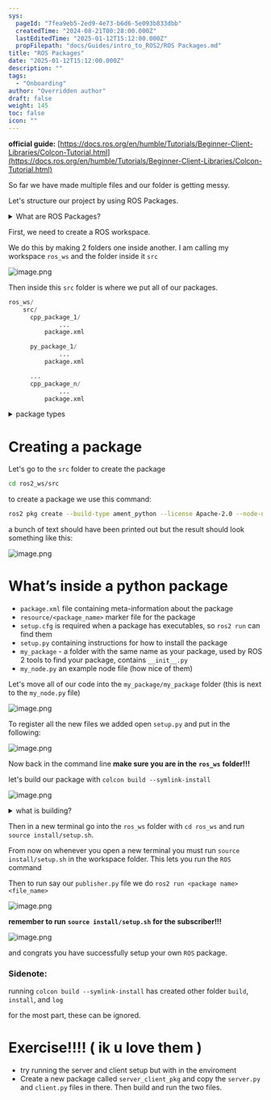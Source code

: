 ```yaml
---
sys:
  pageId: "7fea9eb5-2ed9-4e73-b6d6-5e093b833dbb"
  createdTime: "2024-08-21T00:28:00.000Z"
  lastEditedTime: "2025-01-12T15:12:00.000Z"
  propFilepath: "docs/Guides/intro_to_ROS2/ROS Packages.md"
title: "ROS Packages"
date: "2025-01-12T15:12:00.000Z"
description: ""
tags:
  - "Onboarding"
author: "Overridden author"
draft: false
weight: 145
toc: false
icon: ""
---
```


**official guide:** [https://docs.ros.org/en/humble/Tutorials/Beginner-Client-Libraries/Colcon-Tutorial.html](https://docs.ros.org/en/humble/Tutorials/Beginner-Client-Libraries/Colcon-Tutorial.html)

So far we have made multiple files and our folder is getting messy.

Let's structure our project by using ROS Packages.

<details>

<summary>What are ROS Packages?</summary>

ROS Packages are, as the name implies, packages of code that are highly sharable between ROS developers.

They consist of a folder, `package.xml` file, and source code

```python
      cpp_package_1/
		      ... imagine much code files here ..
          package.xml
```

</details>

First, we need to create a ROS workspace.

We do this by making 2 folders one inside another. I am calling my workspace `ros_ws` and the folder inside it `src`

![image.png](https://prod-files-secure.s3.us-west-2.amazonaws.com/d518164a-d88e-44d1-a4ee-3adb3bd8bce0/70706947-fd18-4537-a67b-e12946812d31/image.png?X-Amz-Algorithm=AWS4-HMAC-SHA256&X-Amz-Content-Sha256=UNSIGNED-PAYLOAD&X-Amz-Credential=ASIAZI2LB466WHDQV4E7%2F20250223%2Fus-west-2%2Fs3%2Faws4_request&X-Amz-Date=20250223T121216Z&X-Amz-Expires=3600&X-Amz-Security-Token=IQoJb3JpZ2luX2VjENr%2F%2F%2F%2F%2F%2F%2F%2F%2F%2FwEaCXVzLXdlc3QtMiJHMEUCIQDiqnlgvIMCNyoEK3Zw%2BGskTM6FgX%2FWiveX57bTiEm%2BSAIgBopkJ3nXV%2FhR%2FGMUyBVw4vgxaGgkLWsm32Iv67U%2Fs3wq%2FwMIExAAGgw2Mzc0MjMxODM4MDUiDJ9egOnFUVVSMA0vPCrcAyZV6YXMTnN9z2YhyCiS%2BTSjX1jOc8b3I57VB%2BbEmxthSGL2ZRTZcp5YWJ8FZKcox3GW83V2N72Vbb2NhKO%2FQq0uE1G96P9XdRjBE6P8I%2BCROBgAitcQ9BOs6IrS%2FrSk9r6VXhXsf3CBoWGcKnzx5M44VMMmAwtr0dZCk1dcYpuYPvnv1v7jL96fWgLbaAkDsfxr8yH3HJ0OhhCWUtqKqu5RDzkwskQn8A9KF2Lv28qVeB3hJc6L30rv%2BJqIEwoN1cGQE9Vl2sodM%2B%2FT5xqyX17tkUq9a2d56dEYl1EsomxhEXAWIah9ncFDUTIvOFTYvXdjyQYr0B6qxs1rFatVk3LKtB0zs%2Bc9Hqos8ve6Haf8gCzEzQTh3ube8ah2TrRcxte0Zsi%2B0Sw5EvWlTu5mjsDlX49GgajpI32NMe2LKb6SAkASG2t8jAhu6dB7xXTGdBY3bVSCjdEXe6Rg8m0yRN%2BIMI1w21uSyXYzTc6NW6YP4HShzDmvC%2FpWEi6kh1QwkCNSHmTSYQaYhvXSDa8AKESqYxaHZZBtI0wlDH8W0l4iN9zz7fdslmSARCsJBH3GQENYeXgUJ9YXumkIojbc3sj%2BAtOutsBzda13U0rkiH8SPZF6EKaBWSBX3Ln6MK%2Fm670GOqUBjRkge0bnQFYGdGE1v1Meh%2BFJs3Ty7rbPeAjUkPcxcCQ3xNUjmuq33WhCeqvaJIkMbzIqMZON2ZAI6pxpEaCXUTfvPxlpT7YkpYJgUR%2BjvNbtiltzrxbetAsVJdKQ7RVwhUuzT3Qqr1nG7vH49vW0fbRdlP%2B7vAr%2FG0IqBdqJL8Xx8KTSqmSc%2FLwYuw960PEwL63MUpL%2Bdkauk3Az2VF9jJ8z9iNr&X-Amz-Signature=bb3fa995c75c7ad37d4850d30c4dcab011ee2a4e23c0ef0a490ca618b2ffd4af&X-Amz-SignedHeaders=host&x-id=GetObject)

Then inside this `src` folder is where we put all of our packages.

```python
ros_ws/
    src/
      cpp_package_1/
		      ...
          package.xml

      py_package_1/
		      ...
          package.xml

      ...
      cpp_package_n/
		      ...
          package.xml

```

<details>

<summary>package types</summary>

packages can be either `C++` or python.

the intern file structure is different for each but for this guide we will stick to creating python packages

</details>

# Creating a package

Let's go to the `src` folder to create the package

```bash
cd ros2_ws/src
```

to create a package we use this command:

```bash
ros2 pkg create --build-type ament_python --license Apache-2.0 --node-name my_node my_package
```

a bunch of text should have been printed out but the result should look something like this:

![image.png](https://prod-files-secure.s3.us-west-2.amazonaws.com/d518164a-d88e-44d1-a4ee-3adb3bd8bce0/e6cf1e3f-8512-4a3e-b131-079f800bf3e8/image.png?X-Amz-Algorithm=AWS4-HMAC-SHA256&X-Amz-Content-Sha256=UNSIGNED-PAYLOAD&X-Amz-Credential=ASIAZI2LB466WHDQV4E7%2F20250223%2Fus-west-2%2Fs3%2Faws4_request&X-Amz-Date=20250223T121216Z&X-Amz-Expires=3600&X-Amz-Security-Token=IQoJb3JpZ2luX2VjENr%2F%2F%2F%2F%2F%2F%2F%2F%2F%2FwEaCXVzLXdlc3QtMiJHMEUCIQDiqnlgvIMCNyoEK3Zw%2BGskTM6FgX%2FWiveX57bTiEm%2BSAIgBopkJ3nXV%2FhR%2FGMUyBVw4vgxaGgkLWsm32Iv67U%2Fs3wq%2FwMIExAAGgw2Mzc0MjMxODM4MDUiDJ9egOnFUVVSMA0vPCrcAyZV6YXMTnN9z2YhyCiS%2BTSjX1jOc8b3I57VB%2BbEmxthSGL2ZRTZcp5YWJ8FZKcox3GW83V2N72Vbb2NhKO%2FQq0uE1G96P9XdRjBE6P8I%2BCROBgAitcQ9BOs6IrS%2FrSk9r6VXhXsf3CBoWGcKnzx5M44VMMmAwtr0dZCk1dcYpuYPvnv1v7jL96fWgLbaAkDsfxr8yH3HJ0OhhCWUtqKqu5RDzkwskQn8A9KF2Lv28qVeB3hJc6L30rv%2BJqIEwoN1cGQE9Vl2sodM%2B%2FT5xqyX17tkUq9a2d56dEYl1EsomxhEXAWIah9ncFDUTIvOFTYvXdjyQYr0B6qxs1rFatVk3LKtB0zs%2Bc9Hqos8ve6Haf8gCzEzQTh3ube8ah2TrRcxte0Zsi%2B0Sw5EvWlTu5mjsDlX49GgajpI32NMe2LKb6SAkASG2t8jAhu6dB7xXTGdBY3bVSCjdEXe6Rg8m0yRN%2BIMI1w21uSyXYzTc6NW6YP4HShzDmvC%2FpWEi6kh1QwkCNSHmTSYQaYhvXSDa8AKESqYxaHZZBtI0wlDH8W0l4iN9zz7fdslmSARCsJBH3GQENYeXgUJ9YXumkIojbc3sj%2BAtOutsBzda13U0rkiH8SPZF6EKaBWSBX3Ln6MK%2Fm670GOqUBjRkge0bnQFYGdGE1v1Meh%2BFJs3Ty7rbPeAjUkPcxcCQ3xNUjmuq33WhCeqvaJIkMbzIqMZON2ZAI6pxpEaCXUTfvPxlpT7YkpYJgUR%2BjvNbtiltzrxbetAsVJdKQ7RVwhUuzT3Qqr1nG7vH49vW0fbRdlP%2B7vAr%2FG0IqBdqJL8Xx8KTSqmSc%2FLwYuw960PEwL63MUpL%2Bdkauk3Az2VF9jJ8z9iNr&X-Amz-Signature=1901fb14a411e992dd39363fea0081bed1269e1fa94be035bec90f0ebe2696f4&X-Amz-SignedHeaders=host&x-id=GetObject)

# What’s inside a python package

- `package.xml` file containing meta-information about the package
- `resource/<package_name>` marker file for the package
- `setup.cfg` is required when a package has executables, so `ros2 run` can find them
- `setup.py` containing instructions for how to install the package
- `my_package` - a folder with the same name as your package, used by ROS 2 tools to find your package, contains `__init__.py`
- `my_node.py` an example node file (how nice of them)

Let's move all of our code into the `my_package/my_package` folder (this is next to the `my_node.py` file)

![image.png](https://prod-files-secure.s3.us-west-2.amazonaws.com/d518164a-d88e-44d1-a4ee-3adb3bd8bce0/9ce58f11-0da9-4d3e-b86d-506a9685d378/image.png?X-Amz-Algorithm=AWS4-HMAC-SHA256&X-Amz-Content-Sha256=UNSIGNED-PAYLOAD&X-Amz-Credential=ASIAZI2LB466WHDQV4E7%2F20250223%2Fus-west-2%2Fs3%2Faws4_request&X-Amz-Date=20250223T121216Z&X-Amz-Expires=3600&X-Amz-Security-Token=IQoJb3JpZ2luX2VjENr%2F%2F%2F%2F%2F%2F%2F%2F%2F%2FwEaCXVzLXdlc3QtMiJHMEUCIQDiqnlgvIMCNyoEK3Zw%2BGskTM6FgX%2FWiveX57bTiEm%2BSAIgBopkJ3nXV%2FhR%2FGMUyBVw4vgxaGgkLWsm32Iv67U%2Fs3wq%2FwMIExAAGgw2Mzc0MjMxODM4MDUiDJ9egOnFUVVSMA0vPCrcAyZV6YXMTnN9z2YhyCiS%2BTSjX1jOc8b3I57VB%2BbEmxthSGL2ZRTZcp5YWJ8FZKcox3GW83V2N72Vbb2NhKO%2FQq0uE1G96P9XdRjBE6P8I%2BCROBgAitcQ9BOs6IrS%2FrSk9r6VXhXsf3CBoWGcKnzx5M44VMMmAwtr0dZCk1dcYpuYPvnv1v7jL96fWgLbaAkDsfxr8yH3HJ0OhhCWUtqKqu5RDzkwskQn8A9KF2Lv28qVeB3hJc6L30rv%2BJqIEwoN1cGQE9Vl2sodM%2B%2FT5xqyX17tkUq9a2d56dEYl1EsomxhEXAWIah9ncFDUTIvOFTYvXdjyQYr0B6qxs1rFatVk3LKtB0zs%2Bc9Hqos8ve6Haf8gCzEzQTh3ube8ah2TrRcxte0Zsi%2B0Sw5EvWlTu5mjsDlX49GgajpI32NMe2LKb6SAkASG2t8jAhu6dB7xXTGdBY3bVSCjdEXe6Rg8m0yRN%2BIMI1w21uSyXYzTc6NW6YP4HShzDmvC%2FpWEi6kh1QwkCNSHmTSYQaYhvXSDa8AKESqYxaHZZBtI0wlDH8W0l4iN9zz7fdslmSARCsJBH3GQENYeXgUJ9YXumkIojbc3sj%2BAtOutsBzda13U0rkiH8SPZF6EKaBWSBX3Ln6MK%2Fm670GOqUBjRkge0bnQFYGdGE1v1Meh%2BFJs3Ty7rbPeAjUkPcxcCQ3xNUjmuq33WhCeqvaJIkMbzIqMZON2ZAI6pxpEaCXUTfvPxlpT7YkpYJgUR%2BjvNbtiltzrxbetAsVJdKQ7RVwhUuzT3Qqr1nG7vH49vW0fbRdlP%2B7vAr%2FG0IqBdqJL8Xx8KTSqmSc%2FLwYuw960PEwL63MUpL%2Bdkauk3Az2VF9jJ8z9iNr&X-Amz-Signature=644e94182297d1012684adb45732fdec394100ec8a92ce1fb53440af08032c8f&X-Amz-SignedHeaders=host&x-id=GetObject)

To register all the new files we added open `setup.py` and put in the following:

![image.png](https://prod-files-secure.s3.us-west-2.amazonaws.com/d518164a-d88e-44d1-a4ee-3adb3bd8bce0/1cd7c262-4cae-4496-9d75-c178537d24a2/image.png?X-Amz-Algorithm=AWS4-HMAC-SHA256&X-Amz-Content-Sha256=UNSIGNED-PAYLOAD&X-Amz-Credential=ASIAZI2LB466WHDQV4E7%2F20250223%2Fus-west-2%2Fs3%2Faws4_request&X-Amz-Date=20250223T121216Z&X-Amz-Expires=3600&X-Amz-Security-Token=IQoJb3JpZ2luX2VjENr%2F%2F%2F%2F%2F%2F%2F%2F%2F%2FwEaCXVzLXdlc3QtMiJHMEUCIQDiqnlgvIMCNyoEK3Zw%2BGskTM6FgX%2FWiveX57bTiEm%2BSAIgBopkJ3nXV%2FhR%2FGMUyBVw4vgxaGgkLWsm32Iv67U%2Fs3wq%2FwMIExAAGgw2Mzc0MjMxODM4MDUiDJ9egOnFUVVSMA0vPCrcAyZV6YXMTnN9z2YhyCiS%2BTSjX1jOc8b3I57VB%2BbEmxthSGL2ZRTZcp5YWJ8FZKcox3GW83V2N72Vbb2NhKO%2FQq0uE1G96P9XdRjBE6P8I%2BCROBgAitcQ9BOs6IrS%2FrSk9r6VXhXsf3CBoWGcKnzx5M44VMMmAwtr0dZCk1dcYpuYPvnv1v7jL96fWgLbaAkDsfxr8yH3HJ0OhhCWUtqKqu5RDzkwskQn8A9KF2Lv28qVeB3hJc6L30rv%2BJqIEwoN1cGQE9Vl2sodM%2B%2FT5xqyX17tkUq9a2d56dEYl1EsomxhEXAWIah9ncFDUTIvOFTYvXdjyQYr0B6qxs1rFatVk3LKtB0zs%2Bc9Hqos8ve6Haf8gCzEzQTh3ube8ah2TrRcxte0Zsi%2B0Sw5EvWlTu5mjsDlX49GgajpI32NMe2LKb6SAkASG2t8jAhu6dB7xXTGdBY3bVSCjdEXe6Rg8m0yRN%2BIMI1w21uSyXYzTc6NW6YP4HShzDmvC%2FpWEi6kh1QwkCNSHmTSYQaYhvXSDa8AKESqYxaHZZBtI0wlDH8W0l4iN9zz7fdslmSARCsJBH3GQENYeXgUJ9YXumkIojbc3sj%2BAtOutsBzda13U0rkiH8SPZF6EKaBWSBX3Ln6MK%2Fm670GOqUBjRkge0bnQFYGdGE1v1Meh%2BFJs3Ty7rbPeAjUkPcxcCQ3xNUjmuq33WhCeqvaJIkMbzIqMZON2ZAI6pxpEaCXUTfvPxlpT7YkpYJgUR%2BjvNbtiltzrxbetAsVJdKQ7RVwhUuzT3Qqr1nG7vH49vW0fbRdlP%2B7vAr%2FG0IqBdqJL8Xx8KTSqmSc%2FLwYuw960PEwL63MUpL%2Bdkauk3Az2VF9jJ8z9iNr&X-Amz-Signature=894ccd4379ca136d5221b8af25c97e8a7512799e136d37d29bcb5407b3f8ae99&X-Amz-SignedHeaders=host&x-id=GetObject)

Now back in the command line **make sure you are in the** **`ros_ws`** **folder!!!**

let's build our package with `colcon build --symlink-install`

![image.png](https://prod-files-secure.s3.us-west-2.amazonaws.com/d518164a-d88e-44d1-a4ee-3adb3bd8bce0/2f2a0d27-b173-48fd-b189-5f5c0ce65619/image.png?X-Amz-Algorithm=AWS4-HMAC-SHA256&X-Amz-Content-Sha256=UNSIGNED-PAYLOAD&X-Amz-Credential=ASIAZI2LB466WHDQV4E7%2F20250223%2Fus-west-2%2Fs3%2Faws4_request&X-Amz-Date=20250223T121216Z&X-Amz-Expires=3600&X-Amz-Security-Token=IQoJb3JpZ2luX2VjENr%2F%2F%2F%2F%2F%2F%2F%2F%2F%2FwEaCXVzLXdlc3QtMiJHMEUCIQDiqnlgvIMCNyoEK3Zw%2BGskTM6FgX%2FWiveX57bTiEm%2BSAIgBopkJ3nXV%2FhR%2FGMUyBVw4vgxaGgkLWsm32Iv67U%2Fs3wq%2FwMIExAAGgw2Mzc0MjMxODM4MDUiDJ9egOnFUVVSMA0vPCrcAyZV6YXMTnN9z2YhyCiS%2BTSjX1jOc8b3I57VB%2BbEmxthSGL2ZRTZcp5YWJ8FZKcox3GW83V2N72Vbb2NhKO%2FQq0uE1G96P9XdRjBE6P8I%2BCROBgAitcQ9BOs6IrS%2FrSk9r6VXhXsf3CBoWGcKnzx5M44VMMmAwtr0dZCk1dcYpuYPvnv1v7jL96fWgLbaAkDsfxr8yH3HJ0OhhCWUtqKqu5RDzkwskQn8A9KF2Lv28qVeB3hJc6L30rv%2BJqIEwoN1cGQE9Vl2sodM%2B%2FT5xqyX17tkUq9a2d56dEYl1EsomxhEXAWIah9ncFDUTIvOFTYvXdjyQYr0B6qxs1rFatVk3LKtB0zs%2Bc9Hqos8ve6Haf8gCzEzQTh3ube8ah2TrRcxte0Zsi%2B0Sw5EvWlTu5mjsDlX49GgajpI32NMe2LKb6SAkASG2t8jAhu6dB7xXTGdBY3bVSCjdEXe6Rg8m0yRN%2BIMI1w21uSyXYzTc6NW6YP4HShzDmvC%2FpWEi6kh1QwkCNSHmTSYQaYhvXSDa8AKESqYxaHZZBtI0wlDH8W0l4iN9zz7fdslmSARCsJBH3GQENYeXgUJ9YXumkIojbc3sj%2BAtOutsBzda13U0rkiH8SPZF6EKaBWSBX3Ln6MK%2Fm670GOqUBjRkge0bnQFYGdGE1v1Meh%2BFJs3Ty7rbPeAjUkPcxcCQ3xNUjmuq33WhCeqvaJIkMbzIqMZON2ZAI6pxpEaCXUTfvPxlpT7YkpYJgUR%2BjvNbtiltzrxbetAsVJdKQ7RVwhUuzT3Qqr1nG7vH49vW0fbRdlP%2B7vAr%2FG0IqBdqJL8Xx8KTSqmSc%2FLwYuw960PEwL63MUpL%2Bdkauk3Az2VF9jJ8z9iNr&X-Amz-Signature=4a13105cdf08a822906dbcfba56fdb6ea5ab2fe0937f61491ab7db6c173bb1a0&X-Amz-SignedHeaders=host&x-id=GetObject)

<details>

<summary>what is building?</summary>

if you are a CS major at Rose-Hulman you will learn the answer to this in CSSE132

but TLDR; is it combines all the code files into one program that can be run easily 

</details>

Then in a new terminal go into the `ros_ws` folder with `cd ros_ws` and run `source install/setup.sh`. 

From now on whenever you open a new terminal you must run `source install/setup.sh` in the workspace folder. This lets you run the `ROS` command

Then to run say our `publisher.py` file we do `ros2 run <package name> <file_name>`

![image.png](https://prod-files-secure.s3.us-west-2.amazonaws.com/d518164a-d88e-44d1-a4ee-3adb3bd8bce0/4f4b1219-3a44-4632-aa0a-ce3471699f59/image.png?X-Amz-Algorithm=AWS4-HMAC-SHA256&X-Amz-Content-Sha256=UNSIGNED-PAYLOAD&X-Amz-Credential=ASIAZI2LB466WHDQV4E7%2F20250223%2Fus-west-2%2Fs3%2Faws4_request&X-Amz-Date=20250223T121216Z&X-Amz-Expires=3600&X-Amz-Security-Token=IQoJb3JpZ2luX2VjENr%2F%2F%2F%2F%2F%2F%2F%2F%2F%2FwEaCXVzLXdlc3QtMiJHMEUCIQDiqnlgvIMCNyoEK3Zw%2BGskTM6FgX%2FWiveX57bTiEm%2BSAIgBopkJ3nXV%2FhR%2FGMUyBVw4vgxaGgkLWsm32Iv67U%2Fs3wq%2FwMIExAAGgw2Mzc0MjMxODM4MDUiDJ9egOnFUVVSMA0vPCrcAyZV6YXMTnN9z2YhyCiS%2BTSjX1jOc8b3I57VB%2BbEmxthSGL2ZRTZcp5YWJ8FZKcox3GW83V2N72Vbb2NhKO%2FQq0uE1G96P9XdRjBE6P8I%2BCROBgAitcQ9BOs6IrS%2FrSk9r6VXhXsf3CBoWGcKnzx5M44VMMmAwtr0dZCk1dcYpuYPvnv1v7jL96fWgLbaAkDsfxr8yH3HJ0OhhCWUtqKqu5RDzkwskQn8A9KF2Lv28qVeB3hJc6L30rv%2BJqIEwoN1cGQE9Vl2sodM%2B%2FT5xqyX17tkUq9a2d56dEYl1EsomxhEXAWIah9ncFDUTIvOFTYvXdjyQYr0B6qxs1rFatVk3LKtB0zs%2Bc9Hqos8ve6Haf8gCzEzQTh3ube8ah2TrRcxte0Zsi%2B0Sw5EvWlTu5mjsDlX49GgajpI32NMe2LKb6SAkASG2t8jAhu6dB7xXTGdBY3bVSCjdEXe6Rg8m0yRN%2BIMI1w21uSyXYzTc6NW6YP4HShzDmvC%2FpWEi6kh1QwkCNSHmTSYQaYhvXSDa8AKESqYxaHZZBtI0wlDH8W0l4iN9zz7fdslmSARCsJBH3GQENYeXgUJ9YXumkIojbc3sj%2BAtOutsBzda13U0rkiH8SPZF6EKaBWSBX3Ln6MK%2Fm670GOqUBjRkge0bnQFYGdGE1v1Meh%2BFJs3Ty7rbPeAjUkPcxcCQ3xNUjmuq33WhCeqvaJIkMbzIqMZON2ZAI6pxpEaCXUTfvPxlpT7YkpYJgUR%2BjvNbtiltzrxbetAsVJdKQ7RVwhUuzT3Qqr1nG7vH49vW0fbRdlP%2B7vAr%2FG0IqBdqJL8Xx8KTSqmSc%2FLwYuw960PEwL63MUpL%2Bdkauk3Az2VF9jJ8z9iNr&X-Amz-Signature=094a423e2ad552ede910b804b5078613aee4a89c0114e7404fe4aa5aa9409e81&X-Amz-SignedHeaders=host&x-id=GetObject)

**remember to run** **`source install/setup.sh`** **for the subscriber!!!**

![image.png](https://prod-files-secure.s3.us-west-2.amazonaws.com/d518164a-d88e-44d1-a4ee-3adb3bd8bce0/02121119-dad4-49ec-8356-c956108b4243/image.png?X-Amz-Algorithm=AWS4-HMAC-SHA256&X-Amz-Content-Sha256=UNSIGNED-PAYLOAD&X-Amz-Credential=ASIAZI2LB466WHDQV4E7%2F20250223%2Fus-west-2%2Fs3%2Faws4_request&X-Amz-Date=20250223T121216Z&X-Amz-Expires=3600&X-Amz-Security-Token=IQoJb3JpZ2luX2VjENr%2F%2F%2F%2F%2F%2F%2F%2F%2F%2FwEaCXVzLXdlc3QtMiJHMEUCIQDiqnlgvIMCNyoEK3Zw%2BGskTM6FgX%2FWiveX57bTiEm%2BSAIgBopkJ3nXV%2FhR%2FGMUyBVw4vgxaGgkLWsm32Iv67U%2Fs3wq%2FwMIExAAGgw2Mzc0MjMxODM4MDUiDJ9egOnFUVVSMA0vPCrcAyZV6YXMTnN9z2YhyCiS%2BTSjX1jOc8b3I57VB%2BbEmxthSGL2ZRTZcp5YWJ8FZKcox3GW83V2N72Vbb2NhKO%2FQq0uE1G96P9XdRjBE6P8I%2BCROBgAitcQ9BOs6IrS%2FrSk9r6VXhXsf3CBoWGcKnzx5M44VMMmAwtr0dZCk1dcYpuYPvnv1v7jL96fWgLbaAkDsfxr8yH3HJ0OhhCWUtqKqu5RDzkwskQn8A9KF2Lv28qVeB3hJc6L30rv%2BJqIEwoN1cGQE9Vl2sodM%2B%2FT5xqyX17tkUq9a2d56dEYl1EsomxhEXAWIah9ncFDUTIvOFTYvXdjyQYr0B6qxs1rFatVk3LKtB0zs%2Bc9Hqos8ve6Haf8gCzEzQTh3ube8ah2TrRcxte0Zsi%2B0Sw5EvWlTu5mjsDlX49GgajpI32NMe2LKb6SAkASG2t8jAhu6dB7xXTGdBY3bVSCjdEXe6Rg8m0yRN%2BIMI1w21uSyXYzTc6NW6YP4HShzDmvC%2FpWEi6kh1QwkCNSHmTSYQaYhvXSDa8AKESqYxaHZZBtI0wlDH8W0l4iN9zz7fdslmSARCsJBH3GQENYeXgUJ9YXumkIojbc3sj%2BAtOutsBzda13U0rkiH8SPZF6EKaBWSBX3Ln6MK%2Fm670GOqUBjRkge0bnQFYGdGE1v1Meh%2BFJs3Ty7rbPeAjUkPcxcCQ3xNUjmuq33WhCeqvaJIkMbzIqMZON2ZAI6pxpEaCXUTfvPxlpT7YkpYJgUR%2BjvNbtiltzrxbetAsVJdKQ7RVwhUuzT3Qqr1nG7vH49vW0fbRdlP%2B7vAr%2FG0IqBdqJL8Xx8KTSqmSc%2FLwYuw960PEwL63MUpL%2Bdkauk3Az2VF9jJ8z9iNr&X-Amz-Signature=9050df02f3de1b58938df210e662069cc2206fa08396b98930dfc87cfe95ed5f&X-Amz-SignedHeaders=host&x-id=GetObject)

and congrats you have successfully setup your own `ROS` package.

### Sidenote:

running `colcon build --symlink-install` has created other folder `build`, `install`, and `log`

for the most part, these can be ignored.

# Exercise!!!! ( ik u love them )

- try running the server and client setup but with in the enviroment
- Create a new package called `server_client_pkg` and copy the `server.py` and `client.py` files in there. Then build and run the two files.
